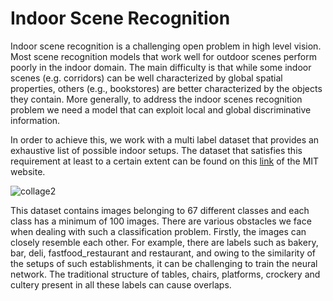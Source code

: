 # Indoor Scene Recognition

Indoor scene recognition is a challenging open problem in high level vision. Most scene recognition models that work well for outdoor scenes perform poorly in the indoor domain. The main difficulty is that while some indoor scenes (e.g. corridors) can be well characterized by global spatial properties, others (e.g., bookstores) are better characterized by the objects they contain. More generally, to address the indoor scenes recognition problem we need a model that can exploit local and global discriminative information.

In order to achieve this, we work with a multi label dataset that provides an exhaustive list of possible indoor setups. The dataset that satisfies this requirement at least to a certain extent can be found on this [link](http://groups.csail.mit.edu/vision/LabelMe/NewImages/indoorCVPR_09.tar) of the MIT website.

![collage2](https://user-images.githubusercontent.com/78029712/144720103-7912b86f-3e2b-4e50-adcb-36ca98985250.png)

This dataset contains images belonging to 67 different classes and each class has a minimum of 100 images. There are various obstacles we face when dealing with such a classification problem. Firstly, the images can closely resemble each other. For example, there are labels such as bakery, bar, deli, fastfood_restaurant and restaurant, and owing to the similarity of the setups of such establishments, it can be challenging to train the neural network. The traditional structure of tables, chairs, platforms, crockery and cultery present in all these labels can cause overlaps. 

